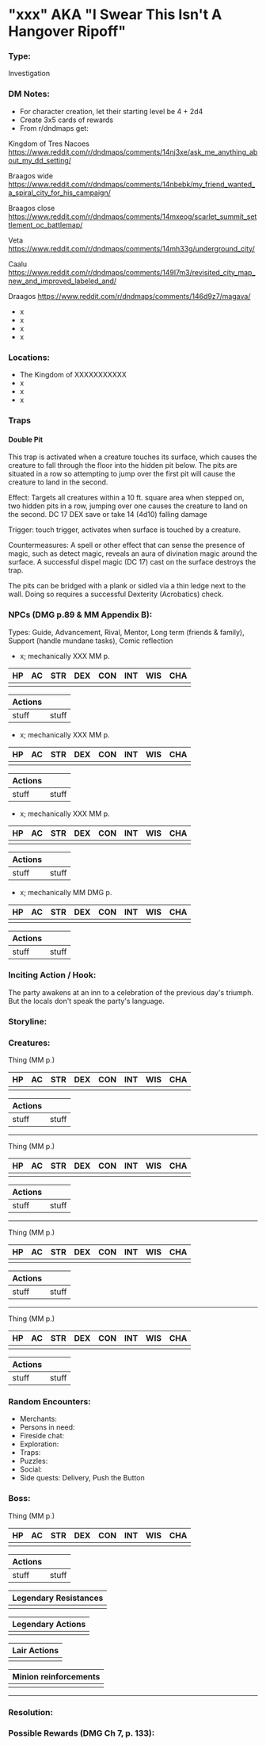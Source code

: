 # "xxx" AKA "I Swear This Isn't A Hangover Ripoff"

### Type:
Investigation



### DM Notes:
- For character creation, let their starting level be 4 + 2d4
- Create 3x5 cards of rewards
- From r/dndmaps get:

Kingdom of Tres Nacoes https://www.reddit.com/r/dndmaps/comments/14nj3xe/ask_me_anything_about_my_dd_setting/

Braagos wide https://www.reddit.com/r/dndmaps/comments/14nbebk/my_friend_wanted_a_spiral_city_for_his_campaign/

Braagos close https://www.reddit.com/r/dndmaps/comments/14mxeog/scarlet_summit_settlement_oc_battlemap/

Veta https://www.reddit.com/r/dndmaps/comments/14mh33g/underground_city/

Caalu https://www.reddit.com/r/dndmaps/comments/149l7m3/revisited_city_map_new_and_improved_labeled_and/

Draagos https://www.reddit.com/r/dndmaps/comments/146d9z7/magava/

- x
- x
- x
- x


### Locations:
- The Kingdom of XXXXXXXXXXX
- x
- x
- x


### Traps
#### Double Pit

This trap is activated when a creature touches its surface, which causes the creature to fall through the floor into the hidden pit below. The pits are situated in a row so attempting to jump over the first pit will cause the creature to land in the second.

Effect: Targets all creatures within a 10 ft. square area when stepped on, two hidden pits in a row, jumping over one causes the creature to land on the second. DC 17 DEX save or take 14 (4d10) falling damage

Trigger: touch trigger, activates when surface is touched by a creature.

Countermeasures: A spell or other effect that can sense the presence of magic, such as detect magic, reveals an aura of divination magic around the surface. A successful dispel magic (DC 17) cast on the surface destroys the trap.

The pits can be bridged with a plank or sidled via a thin ledge next to the wall. Doing so requires a successful Dexterity (Acrobatics) check.

### NPCs (DMG p.89 & MM Appendix B):
Types: Guide, Advancement, Rival, Mentor, Long term (friends & family), Support (handle mundane tasks), Comic reflection
- x; mechanically XXX MM p.

|HP |AC |STR|DEX|CON|INT|WIS|CHA|
|---|---|---|---|---|---|---|---|
|||||||||

|Actions||
|---|---|
|stuff|stuff|

- x; mechanically XXX MM p.

|HP |AC |STR|DEX|CON|INT|WIS|CHA|
|---|---|---|---|---|---|---|---|
|||||||||

|Actions||
|---|---|
|stuff|stuff|

- x; mechanically XXX MM p.

|HP |AC |STR|DEX|CON|INT|WIS|CHA|
|---|---|---|---|---|---|---|---|
|||||||||

|Actions||
|---|---|
|stuff|stuff|

- x; mechanically MM DMG p.

|HP |AC |STR|DEX|CON|INT|WIS|CHA|
|---|---|---|---|---|---|---|---|
|||||||||

|Actions||
|---|---|
|stuff|stuff|


### Inciting Action / Hook: 
The party awakens at an inn to a celebration of the previous day's triumph. But the locals don't speak the party's language. 

### Storyline: 


### Creatures:

Thing (MM p.)

|HP |AC |STR|DEX|CON|INT|WIS|CHA|
|---|---|---|---|---|---|---|---|
|||||||||

|Actions||
|---|---|
|stuff|stuff|
---
Thing (MM p.)

|HP |AC |STR|DEX|CON|INT|WIS|CHA|
|---|---|---|---|---|---|---|---|
|||||||||

|Actions||
|---|---|
|stuff|stuff|
---
Thing (MM p.)

|HP |AC |STR|DEX|CON|INT|WIS|CHA|
|---|---|---|---|---|---|---|---|
|||||||||

|Actions||
|---|---|
|stuff|stuff|
---
Thing (MM p.)

|HP |AC |STR|DEX|CON|INT|WIS|CHA|
|---|---|---|---|---|---|---|---|
|||||||||

|Actions||
|---|---|
|stuff|stuff|


### Random Encounters:
- Merchants: 
- Persons in need: 
- Fireside chat: 
- Exploration: 
- Traps: 
- Puzzles: 
- Social: 
- Side quests: Delivery, Push the Button


### Boss:

Thing (MM p.)

|HP |AC |STR|DEX|CON|INT|WIS|CHA|
|---|---|---|---|---|---|---|---|
| | | | | | | | |

|Actions||
|---|---|
|stuff|stuff|

|Legendary Resistances|
|---|
| |

|Legendary Actions|
|---|
| |

|Lair Actions|
|---|
| |

|Minion reinforcements|
|---|
| |

---


### Resolution: 


### Possible Rewards (DMG Ch 7, p. 133):
